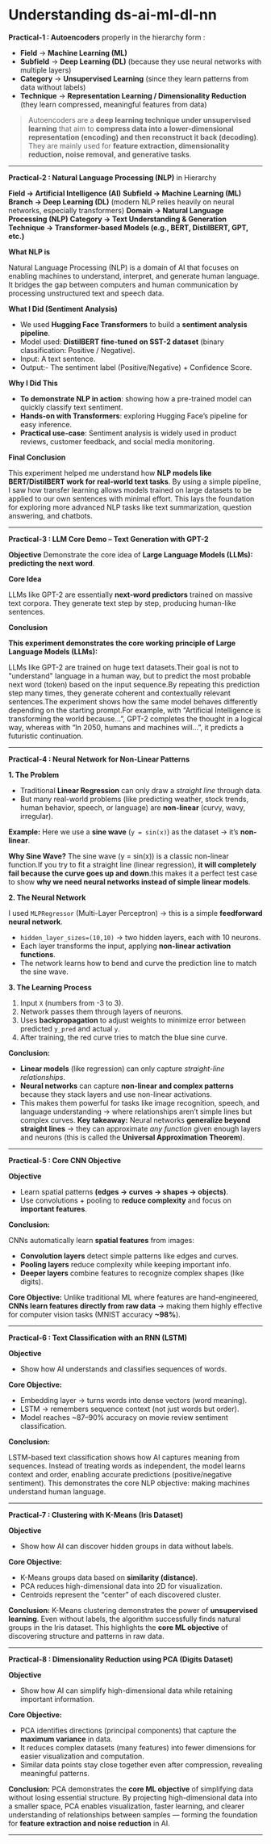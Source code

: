 # Understanding ds-ai-ml-dl-nn

**Practical-1 : Autoencoders** properly in the hierarchy form :

* **Field** → **Machine Learning (ML)**
* **Subfield** → **Deep Learning (DL)** (because they use neural networks with multiple layers)
* **Category** → **Unsupervised Learning** (since they learn patterns from data without labels)
* **Technique** → **Representation Learning / Dimensionality Reduction** (they learn compressed, meaningful features from data)

> Autoencoders are a **deep learning technique under unsupervised learning** that aim to **compress data into a lower-dimensional representation (encoding) and then reconstruct it back (decoding)**. They are mainly used for **feature extraction, dimensionality reduction, noise removal, and generative tasks**.

---

**Practical-2 : Natural Language Processing (NLP)** in Hierarchy

**Field → Artificial Intelligence (AI)**
**Subfield → Machine Learning (ML)**
**Branch → Deep Learning (DL)** (modern NLP relies heavily on neural networks, especially transformers)
**Domain → Natural Language Processing (NLP)**
**Category → Text Understanding & Generation**
**Technique → Transformer-based Models (e.g., BERT, DistilBERT, GPT, etc.)**

**What NLP is**

Natural Language Processing (NLP) is a domain of AI that focuses on enabling machines to understand, interpret, and generate human language. It bridges the gap between computers and human communication by processing unstructured text and speech data.

**What I Did (Sentiment Analysis)**

* We used **Hugging Face Transformers** to build a **sentiment analysis pipeline**.
* Model used: **DistilBERT fine-tuned on SST-2 dataset** (binary classification: Positive / Negative).
* Input: A text sentence.
* Output:- The sentiment label (Positive/Negative) + Confidence Score.

**Why I Did This**

* **To demonstrate NLP in action**: showing how a pre-trained model can quickly classify text sentiment.
* **Hands-on with Transformers**: exploring Hugging Face’s pipeline for easy inference.
* **Practical use-case**: Sentiment analysis is widely used in product reviews, customer feedback, and social media monitoring.

**Final Conclusion**

This experiment helped me understand how **NLP models like BERT/DistilBERT work for real-world text tasks**. By using a simple pipeline, I saw how transfer learning allows models trained on large datasets to be applied to our own sentences with minimal effort. This lays the foundation for exploring more advanced NLP tasks like text summarization, question answering, and chatbots.

---

**Practical-3 : LLM Core Demo – Text Generation with GPT-2**

**Objective**
Demonstrate the core idea of **Large Language Models (LLMs): predicting the next word**.  

**Core Idea**

LLMs like GPT-2 are essentially **next-word predictors** trained on massive text corpora.
They generate text step by step, producing human-like sentences.

**Conclusion**

**This experiment demonstrates the core working principle of Large Language Models (LLMs):**

LLMs like GPT-2 are trained on huge text datasets.Their goal is not to "understand" language in a human way, but to predict the most probable next word (token) based on the input sequence.By repeating this prediction step many times, they generate coherent and contextually relevant sentences.The experiment shows how the same model behaves differently depending on the starting prompt.For example, with “Artificial Intelligence is transforming the world because…”, GPT-2 completes the thought in a logical way, whereas with “In 2050, humans and machines will…”, it predicts a futuristic continuation.

---

**Practical-4 : Neural Network for Non-Linear Patterns**

**1. The Problem**

* Traditional **Linear Regression** can only draw a *straight line* through data.
* But many real-world problems (like predicting weather, stock trends, human behavior, speech, or language) are **non-linear** (curvy, wavy, irregular).

**Example:**
Here we use a **sine wave** (`y = sin(x)`) as the dataset → it’s **non-linear**.

**Why Sine Wave?**
The sine wave (y = sin(x)) is a classic non-linear function.If you try to fit a straight line (linear regression), **it will completely fail because the curve goes up and down**.this makes it a perfect test case to show **why we need neural networks instead of simple linear models**.

**2. The Neural Network**

I used `MLPRegressor` (Multi-Layer Perceptron) → this is a simple **feedforward neural network**.
* `hidden_layer_sizes=(10,10)` → two hidden layers, each with 10 neurons.
* Each layer transforms the input, applying **non-linear activation functions**.
* The network learns how to bend and curve the prediction line to match the sine wave.
  
**3. The Learning Process**
1. Input `X` (numbers from -3 to 3).
2. Network passes them through layers of neurons.
3. Uses **backpropagation** to adjust weights to minimize error between predicted `y_pred` and actual `y`.
4. After training, the red curve tries to match the blue sine curve.

**Conclusion:**

* **Linear models** (like regression) can only capture *straight-line relationships*.
* **Neural networks** can capture **non-linear and complex patterns** because they stack layers and use non-linear activations.
* This makes them powerful for tasks like image recognition, speech, and language understanding → where relationships aren’t simple lines but complex curves.
**Key takeaway:** Neural networks **generalize beyond straight lines** → they can approximate *any function* given enough layers and neurons (this is called the **Universal Approximation Theorem**).

---

**Practical-5 : Core CNN Objective**

**Objective**
- Learn spatial patterns **(edges → curves → shapes → objects)**.
- Use convolutions + pooling to **reduce complexity** and focus on **important features**.

**Conclusion:**

CNNs automatically learn **spatial features** from images:
* **Convolution layers** detect simple patterns like edges and curves.
* **Pooling layers** reduce complexity while keeping important info.
* **Deeper layers** combine features to recognize complex shapes (like digits).

**Core Objective:**
Unlike traditional ML where features are hand-engineered, **CNNs learn features directly from raw data** → making them highly effective for computer vision tasks (MNIST accuracy **\~98%**).


---

**Practical-6 : Text Classification with an RNN (LSTM)**

**Objective**
- Show how AI understands and classifies sequences of words.

**Core Objective:**
- Embedding layer → turns words into dense vectors (word meaning).
- LSTM → remembers sequence context (not just words but order).
- Model reaches ~87–90% accuracy on movie review sentiment classification.

**Conclusion:**

LSTM-based text classification shows how AI captures meaning from sequences. Instead of treating words as independent, the model learns context and order, enabling accurate predictions (positive/negative sentiment). This demonstrates the core NLP objective: making machines understand human language.

---

**Practical-7 : Clustering with K-Means (Iris Dataset)**

**Objective**

* Show how AI can discover hidden groups in data without labels.

**Core Objective:**

* K-Means groups data based on **similarity (distance)**.
* PCA reduces high-dimensional data into 2D for visualization.
* Centroids represent the “center” of each discovered cluster.

**Conclusion:**
K-Means clustering demonstrates the power of **unsupervised learning**. Even without labels, the algorithm successfully finds natural groups in the Iris dataset. This highlights the **core ML objective** of discovering structure and patterns in raw data.

---


**Practical-8 : Dimensionality Reduction using PCA (Digits Dataset)**

**Objective**

* Show how AI can simplify high-dimensional data while retaining important information.

**Core Objective:**

* PCA identifies directions (principal components) that capture the **maximum variance** in data.
* It reduces complex datasets (many features) into fewer dimensions for easier visualization and computation.
* Similar data points stay close together even after compression, revealing meaningful patterns.

**Conclusion:**
PCA demonstrates the **core ML objective** of simplifying data without losing essential structure.
By projecting high-dimensional data into a smaller space, PCA enables visualization, faster learning, and clearer understanding of relationships between samples — forming the foundation for **feature extraction and noise reduction** in AI.

---

